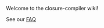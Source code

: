 Welcome to the closure-compiler wiki!

See our [FAQ](https://github.com/google/closure-compiler/wiki/FAQ)


